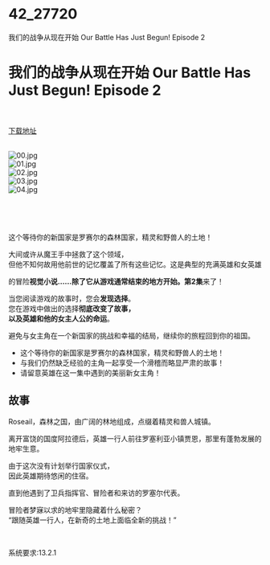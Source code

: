 # 42_27720
我们的战争从现在开始 Our Battle Has Just Begun! Episode 2
# 我们的战争从现在开始 Our Battle Has Just Begun! Episode 2
 <br/></br>
[下载地址](https://www.switch520.cc/article/27720 "下载地址")
<br/></br>

<p><img title="00.jpg" src="https://www.switch520.cc/muke_img/2022_03_03_9a1ea484e89bd.jpg" alt="00.jpg"><br>
<img title="01.jpg" src="https://www.switch520.cc/muke_img/2022_03_03_2ef626e2efb3d.jpg" alt="01.jpg"><br>
<img title="02.jpg" src="https://www.switch520.cc/muke_img/2022_03_03_e172f381c0ba2.jpg" alt="02.jpg"><br>
<img title="03.jpg" src="https://www.switch520.cc/muke_img/2022_03_03_b7471f10237c6.jpg" alt="03.jpg"><br>
<img title="04.jpg" src="https://www.switch520.cc/muke_img/2022_03_03_0626f0ff8dd83.jpg" alt="04.jpg"></p>
<p>&nbsp;</p>
<p>&nbsp;</p>
<p>这个等待你的新国家是罗赛尔的森林国家，精灵和野兽人的土地！</p>
<p>大间或许从魔王手中拯救了这个领域，<br>
但他不知何故用他前世的记忆覆盖了所有这些记忆。这是典型的充满英雄和女英雄</p>
<p>的冒险<strong>视觉小说……除了它从游戏通常结束的地方开始。</strong><strong>第2集</strong>来了！</p>
<p>当您阅读游戏的故事时，您会<strong>发现选择</strong>。<br>
您在游戏中做出的选择<strong>彻底改变了故事，<br>
以及英雄和他的女主人公的命运</strong>。</p>
<p>避免与女主角在一个新国家的挑战和幸福的结局，继续你的旅程回到你的祖国。</p>
<ul class="bb_ul">
<li>这个等待你的新国家是罗赛尔的森林国家，精灵和野兽人的土地！</li>
<li>与我们仍然缺乏经验的主角一起享受一个滑稽而略显严肃的故事！</li>
<li>请留意英雄在这一集中遇到的美丽新女主角！</li>
</ul>
<h2 class="bb_tag"><strong>故事</strong></h2>
<p>Roseail，森林之国，由广阔的林地组成，点缀着精灵和兽人城镇。</p>
<p>离开富饶的国度阿拉德后，英雄一行人前往罗塞利亚小镇贾恩，那里有蓬勃发展的地牢生意。</p>
<p>由于这次没有计划举行国家仪式，<br>
因此英雄期待悠闲的住宿。</p>
<p>直到他遇到了卫兵指挥官、冒险者和来访的罗塞尔代表。</p>
<p>冒险者梦寐以求的地牢里隐藏着什么秘密？<br>
“跟随英雄一行人，在新奇的土地上面临全新的挑战！”</p>
<p>&nbsp;</p>
<p>系统要求:13.2.1</p>



